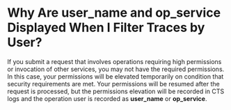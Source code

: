# Why Are  **user\_name**  and  **op\_service**  Displayed When I Filter Traces by User?<a name="cts_faq_013"></a>

If you submit a request that involves operations requiring high permissions or invocation of other services, you may not have the required permissions. In this case, your permissions will be elevated temporarily on condition that security requirements are met. Your permissions will be resumed after the request is processed, but the permissions elevation will be recorded in CTS logs and the operation user is recorded as  **user\_name**  or  **op\_service**.

